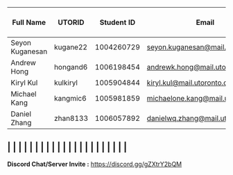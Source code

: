 | Full Name | UTORID | Student ID | Email | Best Way to Contact | Discord Username
|-----------|--------|------------|-------|---------------------|------------------|
|Seyon Kuganesan |kugane22 |1004260729 |seyon.kuganesan@mail.utoronto.ca |discord |stevey#7121|
|Andrew Hong|hongand6|1006198454|andrewk.hong@mail.utoronto.ca|discord|FlamesRunner#1236|
|Kiryl Kul|kulkiryl|1005904844|kiryl.kul@mail.utoronto.ca|discord|..........#4742|
|Michael Kang|kangmic6|1005981859|michaelone.kang@mail.utoronto.ca|discord|Legacy#4331|
|Daniel Zhang|zhan8133|1006057892|danielwq.zhang@mail.utoronto.ca|discord|Genesis864#0535|
|
| | | | | |
|
| | | | | |
|
| | | | | |
|
---
**Discord Chat/Server Invite :** https://discord.gg/gZXtrY2bQM
